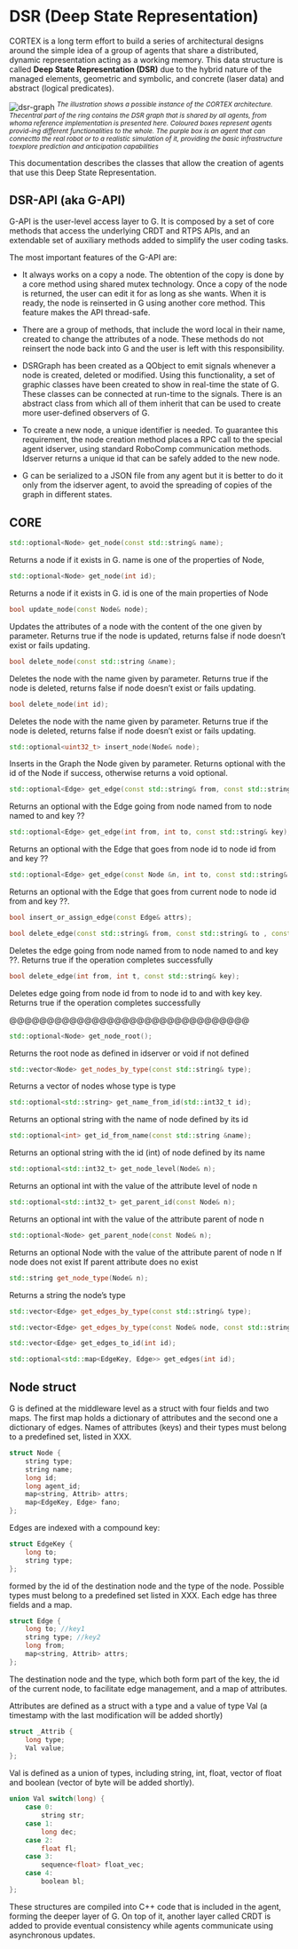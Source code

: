 # DSR (Deep State Representation)



CORTEX is a long term effort to build a series of architectural designs around the simple idea 
of a group of agents that share a distributed, dynamic representation acting as a working memory. 
This data structure is called **Deep State Representation (DSR)** due to the hybrid nature 
of the managed elements, geometric and symbolic, and concrete (laser data) and abstract (logical predicates).

![dsr-graph](https://user-images.githubusercontent.com/5784096/89400000-88576200-d713-11ea-8ac2-d2980568c2dc.png)
<sup>*The illustration shows a possible instance of the CORTEX architecture. Thecentral part of the ring contains the DSR graph that is shared by all agents, from whoma reference implementation is presented here. Coloured boxes represent agents provid-ing different functionalities to the whole. The purple box is an agent that can connectto the real robot or to a realistic simulation of it, providing the basic infrastructure toexplore prediction and anticipation capabilities*</sup>

This documentation describes the classes that allow the creation of agents that use this Deep State Representation.

## DSR-API (aka G-API)
G-API is the user-level access layer to G. It is composed by a set of core methods that access the underlying CRDT and RTPS APIs, and an extendable  set of auxiliary methods added to simplify the user coding tasks. 


The most important features of the G-API are:

-   It always works on a copy a node. The obtention of the copy is done by a core method using shared mutex technology. Once a copy of the node is returned, the user can edit it for as long as she wants. When it is ready, the node is reinserted in G using another core method. This feature makes the API thread-safe.
    
-   There are a group of methods, that include the word local in their name, created to change the attributes of a node. These methods do not reinsert the node back into G and the user is left with this responsibility.
    
-   DSRGraph has been created as a QObject to emit signals whenever a node is created, deleted or modified. Using this functionality, a set of graphic classes have been created to show in real-time the state of G. These classes can be connected at run-time to the signals. There is an abstract class from which all of them inherit that can be used to create more user-defined observers of G.
    
-   To create a new node, a unique identifier is needed. To guarantee this requirement, the node creation method places a RPC call to the special agent idserver, using standard RoboComp communication methods. Idserver returns a unique id that can be safely added to the new node.
    

-   G can be serialized to a JSON file from any agent but it is better to do it only from the idserver agent, to avoid the spreading of copies of the graph in different states.


## CORE

```c++
std::optional<Node> get_node(const std::string& name);
```
Returns a node if it exists in G. name is one of the properties of Node,

  
```c++
std::optional<Node> get_node(int id);
```
Returns a node if it exists in G. id is one of the main properties of Node

  
```c++
bool update_node(const Node& node);
```
Updates the attributes of a node with the content of the one given by parameter.
Returns true if the node is updated, returns false if node doesn’t exist or fails updating.

  
```c++
bool delete_node(const std::string &name);
```
Deletes the node with the name given by parameter.
Returns true if the node is deleted, returns false if node doesn’t exist or fails updating.

  
```c++
bool delete_node(int id);
```
Deletes the node with the name given by parameter.
Returns true if the node is deleted, returns false if node doesn’t exist or fails updating.

  
```c++
std::optional<uint32_t> insert_node(Node& node);
```
Inserts in the Graph the Node given by parameter.
Returns optional with the id of the Node if success, otherwise returns a void optional.

  
```c++
std::optional<Edge> get_edge(const std::string& from, const std::string& to, const std::string& key);
```
Returns an optional with the Edge going from node named from to node named to and key ??

  
```c++
std::optional<Edge> get_edge(int from, int to, const std::string& key);
```
Returns an optional with the Edge that goes from node id to node id from and key ??

  
```c++
std::optional<Edge> get_edge(const Node &n, int to, const std::string& key)
```
Returns an optional with the Edge that goes from current node to node id from and key ??.

  
```c++
bool insert_or_assign_edge(const Edge& attrs);
```
  
```c++
bool delete_edge(const std::string& from, const std::string& to , const std::string& key);
```
Deletes the edge going from node named from to node named to and key ??.
Returns true if the operation completes successfully

  
```c++
bool delete_edge(int from, int t, const std::string& key);
```
Deletes edge going from node id from to node id to and with key key.
Returns true if the operation completes successfully

  

@@@@@@@@@@@@@@@@@@@@@@@@@@@@@@@@

  
```c++
std::optional<Node> get_node_root();
```
Returns the root node as defined in idserver or void if not defined
  
```c++
std::vector<Node> get_nodes_by_type(const std::string& type);
```
Returns a vector of nodes whose type is type

  
```c++
std::optional<std::string> get_name_from_id(std::int32_t id);
```
Returns an optional string with the name of node defined by its id

  
```c++
std::optional<int> get_id_from_name(const std::string &name);
```
Returns an optional string with the id (int) of node defined by its name

  
```c++
std::optional<std::int32_t> get_node_level(Node& n);
```
Returns an optional int with the value of the attribute level of node n
  
```c++
std::optional<std::int32_t> get_parent_id(const Node& n);
```
Returns an optional int with the value of the attribute parent of node n

  
```c++
std::optional<Node> get_parent_node(const Node& n);
```
Returns an optional Node with the value of the attribute parent of node n
If node does not exist
If parent attribute does no exist
  
```c++
std::string get_node_type(Node& n);
```
Returns a string the node’s type

```c++
std::vector<Edge> get_edges_by_type(const std::string& type);
```
```c++
std::vector<Edge> get_edges_by_type(const Node& node, const std::string& type);
```
```c++
std::vector<Edge> get_edges_to_id(int id);
```
```c++
std::optional<std::map<EdgeKey, Edge>> get_edges(int id);
```


## Node struct

G is defined at the middleware level as a struct with four fields and two maps. The first map holds a dictionary of attributes and the second one a dictionary of edges. Names of attributes (keys) and their types must belong to a predefined set, listed in XXX.  
  
```c++
struct Node {
	string type;
	string name;
	long id;
	long agent_id;
	map<string, Attrib> attrs;
	map<EdgeKey, Edge> fano;
};
```
 
 Edges are indexed with a compound key:
```c++
struct EdgeKey {
	long to;
	string type;
};
```

  

formed by the id of the destination node and the type of the node. Possible types must belong to a predefined set listed in XXX. Each edge has three fields and a map.
```c++
struct Edge {
	long to; //key1
	string type; //key2
	long from;
	map<string, Attrib> attrs;
};
```

The destination node and the type, which both form part of the key, the id of the current node, to facilitate edge management, and a map of attributes.

Attributes are defined as a struct with a type and a value of type Val (a timestamp with the last modification will be added shortly)
```c++
struct _Attrib {
	long type;
	Val value;
};
```

Val is defined as a union of types, including string, int, float, vector of float and boolean (vector of byte will be added shortly).

```c++
union Val switch(long) {
	case 0:
		string str;
	case 1:
		long dec;
	case 2:
		float fl;
	case 3:
		sequence<float> float_vec;
	case 4:
		boolean bl;
};
```
  

These structures are compiled into C++ code that is included in the agent, forming the deeper layer of G. On top of it, another layer called CRDT is added to provide eventual consistency while agents communicate using asynchronous updates.



<!--stackedit_data:
eyJoaXN0b3J5IjpbLTMyNzc3NTQ4Niw2OTU4NTA3Ml19
-->